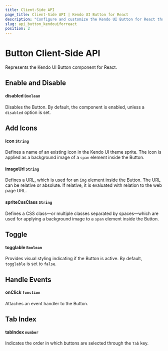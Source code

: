 ```yaml
---
title: Client-Side API
page_title: Client-Side API | Kendo UI Button for React
description: "Configure and customize the Kendo UI Button for React through its client-side API reference."
slug: api_button_kendouiforreact
position: 2
---
```


# Button Client-Side API

Represents the Kendo UI Button component for React.

## Enable and Disable

#### disabled `Boolean`

Disables the Button. By default, the component is enabled, unless a `disabled` option is set.

## Add Icons

#### icon `String`

Defines a name of an existing icon in the Kendo UI theme sprite. The icon is applied as a background image of a `span` element inside the Button.

#### imageUrl `String`

Defines a URL, which is used for an `img` element inside the Button. The URL can be relative or absolute. If relative, it is evaluated with relation to the web page URL.

#### spriteCssClass `String`

Defines a CSS class&mdash;or multiple classes separated by spaces&mdash;which are used for applying a background image to a `span` element inside the Button.

## Toggle

#### togglable `Boolean`

Provides visual styling indicating if the Button is active. By default, `togglable` is set to `false`.

## Handle Events

#### onClick `function`

Attaches an event handler to the Button.

## Tab Index

#### tabIndex `number`

Indicates the order in which buttons are selected through the `Tab` key.
